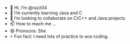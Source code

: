 - 👋 Hi, I’m @razz04
- 🌱 I’m currently learning Java and C
- 💞️ I’m looking to collaborate on C/C++ and Java projects
- 📫 How to reach me ...
- 😄 Pronouns: She
- ⚡ Fun fact: I need lots of practice to ace coding.

<!---
razz04/razz04 is a ✨ special ✨ repository because its `README.md` (this file) appears on your GitHub profile.
You can click the Preview link to take a look at your changes.
--->
